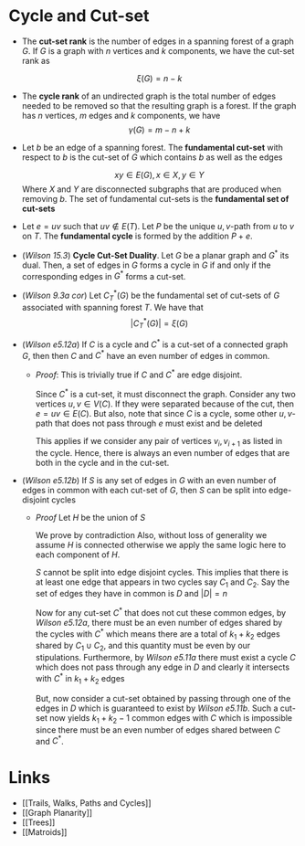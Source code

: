 # Cycle and Cut-set

* The **cut-set rank** is the number of edges in a spanning forest of a graph $G$.  If $G$ is a graph with $n$ vertices and $k$ components, we have the cut-set rank as 
  
  $$
  \xi(G)=n-k
  $$
* The **cycle rank** of an undirected graph is the total number of edges needed to be removed so that the resulting graph is a forest. If the graph has $n$ vertices, $m$ edges and $k$ components, we have 
  $$
  \gamma(G) = m-n+k
  $$

* Let $b$ be an edge of a spanning forest. The **fundamental cut-set** with respect to $b$ is the cut-set of $G$ which contains $b$ as well as the edges
  
  $$
  xy\in E(G), x\in X, y\in Y
  $$
  Where $X$ and $Y$ are disconnected subgraphs that are produced when removing $b$. The set of fundamental cut-sets is the **fundamental set of cut-sets**

* Let $e=uv$ such that $uv\notin E(T)$. Let $P$ be the unique $u,v$-path from $u$ to $v$ on $T$. The **fundamental cycle** is formed by the addition $P+e$. 

* (*Wilson 15.3*) **Cycle Cut-Set Duality**. Let $G$ be a planar graph and $G^\ast$ its dual. Then, a set of edges in $G$ forms a cycle in $G$ if and only if the corresponding edges in $G^\ast$ forms a cut-set.

* (*Wilson 9.3a cor*) Let $C_T^*(G)$ be the fundamental set of cut-sets of $G$ associated with spanning forest $T$. We have that
  $$
  |C_T^*(G)|=\xi(G)
  $$

* (*Wilson e5.12a*) If $C$ is a cycle and $C^\ast$ is a cut-set of a connected graph $G$, then then $C$ and $C^*$ have an even number of edges in common.
	* *Proof*: 
	  This is trivially true if $C$ and $C^*$ are edge disjoint.
	  
	  Since $C^*$ is a cut-set, it must disconnect the graph. Consider any two vertices $u,v\in V(C)$. If they were separated because of the cut, then $e=uv \in E(C)$. But also, note that since $C$ is a cycle, some other $u,v$-path that does not pass through $e$ must exist and be deleted
	  
	  This applies if we consider any pair of vertices $v_i,v_{i+1}$ as listed in the cycle. Hence, there is always an even number of edges that are both in the cycle and in the cut-set. 

* (*Wilson e5.12b*) If $S$ is any set of edges in $G$ with an even number of edges in common with each cut-set of $G$, then $S$ can be split into edge-disjoint cycles
	* *Proof* Let  $H$ be the union of $S$
	  
	  We prove by contradiction  Also, without loss of generality we assume $H$ is connected otherwise we apply the same logic here to each component of $H$.
	  
	  $S$ cannot be split into edge disjoint cycles. This implies that there is at least one edge that appears in two cycles say $C_1$ and $C_2$.  Say the set of edges they have in common is $D$ and $|D|=n$
	  
	  Now for any cut-set $C^*$ that does not cut these common edges, by *Wilson e5.12a*, there must be an even number of edges shared by the cycles with $C^*$ which means there are a total of $k_1+k_2$ edges shared by $C_1\cup C_2$, and this quantity must be even by our stipulations.  Furthermore,  by *Wilson e5.11a* there must exist a cycle $C$ which does not pass through any edge in $D$ and clearly it intersects with $C^*$ in $k_1 + k_2$ edges
	  
	  But, now consider a cut-set obtained by passing through one of the edges in $D$ which is guaranteed to exist by *Wilson e5.11b*. Such a cut-set now yields $k_1 + k_2-1$ common edges with $C$ which is impossible since there must be an even number of edges shared between $C$ and $C^*$.



# Links
* [[Trails, Walks, Paths and Cycles]]
* [[Graph Planarity]]
* [[Trees]]
* [[Matroids]]